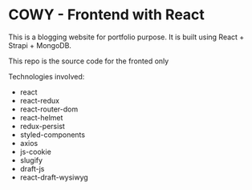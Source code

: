 # COWY - Frontend with React

This is a blogging website for portfolio purpose. It is built using React + Strapi + MongoDB.

This repo is the source code for the fronted only

Technologies involved:

- react
- react-redux
- react-router-dom
- react-helmet
- redux-persist
- styled-components
- axios
- js-cookie
- slugify
- draft-js
- react-draft-wysiwyg
